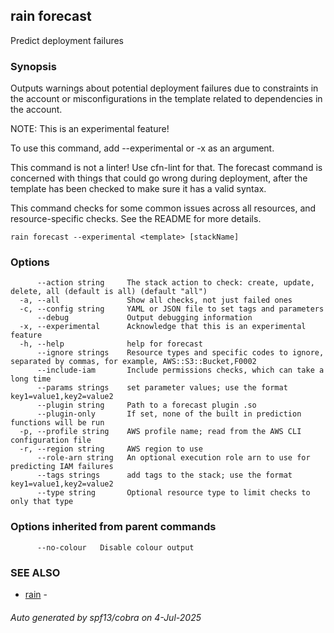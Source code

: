 ## rain forecast

Predict deployment failures

### Synopsis

Outputs warnings about potential deployment failures due to constraints in 
the account or misconfigurations in the template related to dependencies in 
the account.

NOTE: This is an experimental feature!

To use this command, add --experimental or -x as an argument.

This command is not a linter! Use cfn-lint for that. The forecast command 
is concerned with things that could go wrong during deployment, after the 
template has been checked to make sure it has a valid syntax.

This command checks for some common issues across all resources, and 
resource-specific checks. See the README for more details.


```
rain forecast --experimental <template> [stackName]
```

### Options

```
      --action string     The stack action to check: create, update, delete, all (default is all) (default "all")
  -a, --all               Show all checks, not just failed ones
  -c, --config string     YAML or JSON file to set tags and parameters
      --debug             Output debugging information
  -x, --experimental      Acknowledge that this is an experimental feature
  -h, --help              help for forecast
      --ignore strings    Resource types and specific codes to ignore, separated by commas, for example, AWS::S3::Bucket,F0002
      --include-iam       Include permissions checks, which can take a long time
      --params strings    set parameter values; use the format key1=value1,key2=value2
      --plugin string     Path to a forecast plugin .so
      --plugin-only       If set, none of the built in prediction functions will be run
  -p, --profile string    AWS profile name; read from the AWS CLI configuration file
  -r, --region string     AWS region to use
      --role-arn string   An optional execution role arn to use for predicting IAM failures
      --tags strings      add tags to the stack; use the format key1=value1,key2=value2
      --type string       Optional resource type to limit checks to only that type
```

### Options inherited from parent commands

```
      --no-colour   Disable colour output
```

### SEE ALSO

* [rain](index.md)	 - 

###### Auto generated by spf13/cobra on 4-Jul-2025
